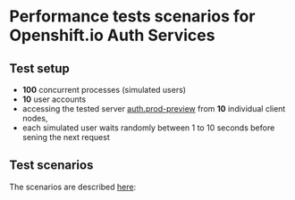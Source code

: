 # Performance tests scenarios for Openshift.io Auth Services

## Test setup
 * **100** concurrent processes (simulated users)
 * **10** user accounts
 * accessing the tested server [auth.prod-preview](https://auth.prod-preview.openshift.io) from **10** individual client nodes,
 * each simulated user waits randomly between 1 to 10 seconds before sening the next request
   
## Test scenarios
The scenarios are described [here](https://github.com/fabric8-services/fabric8-auth/issues/209):

